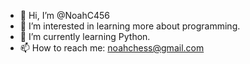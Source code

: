 - 👋 Hi, I’m @NoahC456
- 👀 I’m interested in learning more about programming.
- 🌱 I’m currently learning Python.
- 📫 How to reach me: noahchess@gmail.com

<!---
NoahC456/NoahC456 is a ✨ special ✨ repository because its `README.md` (this file) appears on your GitHub profile.
You can click the Preview link to take a look at your changes.
--->
